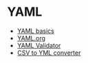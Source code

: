 # YAML

* [YAML basics](https://learn.getgrav.org/advanced/yaml)
* [YAML.org](http://yaml.org/)
* [YAML Validator](http://www.yamllint.com/)
* [CSV to YML converter](http://www.smilingshark.net/webtools/csv2yml.php)

